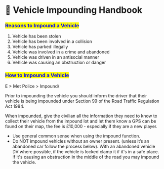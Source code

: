 # 🚗 Vehicle Impounding Handbook

### <mark style="color:blue;">Reasons to Impound a Vehicle</mark>

1. Vehicle has been stolen
2. Vehicle has been involved in a collision
3. Vehicle has parked illegally
4. Vehicle was involved in a crime and abandoned
5. Vehicle was driven in an antisocial manner
6. Vehicle was causing an obstruction or danger



### <mark style="color:blue;">How to Impound a Vehicle</mark>

E > Met Police > Impound\


Prior to impounding the vehicle you should inform the driver that their vehicle is being impounded under Section 99 of the Road Traffic Regulation Act 1984.

When impounded, give the civilian all the information they need to know to collect their vehicle from the impound lot and let them know a GPS can be found on their map, the fee is £10,000 - especially if they are a new player.

* Use general common sense when using the impound function.
* Do NOT impound vehicles without an owner present. (unless it’s an abandoned car follow the process below). With an abandoned vehicle DV where possible, if the vehicle is locked clamp it if it's in a safe place. If it's causing an obstruction in the middle of the road you may impound the vehicle.&#x20;
